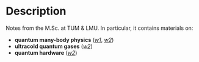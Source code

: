 # Description

Notes from the M.Sc. at TUM & LMU. In particular, it contains materials on:

* **quantum many-body physics** ([*w1*](https://github.com/k1242/notes_QST/blob/main/pdf/MBs1.pdf), [*w2*](https://github.com/k1242/notes_QST/blob/main/pdf/MBs2.pdf))
* **ultracold quantum gases** ([*w2*](https://github.com/k1242/notes_QST/blob/main/pdf/UGs1.pdf))
* **quantum hardware** ([*w2*](https://github.com/k1242/notes_QST/blob/main/pdf/QHs2.pdf))
